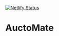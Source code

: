 [![Netlify Status](https://api.netlify.com/api/v1/badges/cafc9505-d890-4a4a-8ab7-c2faf7b1882c/deploy-status)](https://app.netlify.com/sites/auctomatic/deploys)
# AuctoMate

